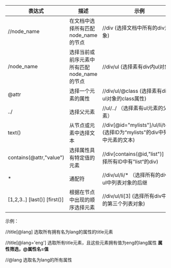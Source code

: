 | 表达式                       | 描述                                        | 示例                                                         |
| ---------------------------- | ------------------------------------------- | ------------------------------------------------------------ |
| //node_name                  | 在文档中选择所有匹配node_name的节点         | //div (选择文档中所有的div对象)                              |
| /node_name                   | 选择当前或前序元素中所有匹配node_name的节点 | //div/ul (选择素有div内ul对象)                               |
| @attr                        | 选择一个元素的属性                          | //div/ul/@class (选择素有div中ul对象的class属性)             |
| ../                          | 选择父元素                                  | //ul/../ （选择素有ul元素的父元素）                          |
| text()                       | 从节点或元素中选择文本                      | //div[@id="mylists"]/ul/li/text() (选择ID为“mylists"的div中列表中元素的文本) |
| contains(@attr,"value")      | 选择属性具有特定值的元素                    | //div[contains(@id,"list")] (选择所有ID中有”list“的div)      |
| *                            | 通配符                                      | //div/ul/li/* （选择所有的div中ul中列表对象的后继            |
| [1,2,3..] [last()] [first()] | 根据在节点中出现的顺序选择元素              | //div/ul/li[3] (选择所有div中ul中的第三个列表对象)           |

示例：

//title[@lang]	选取所有拥有名为lang的属性的title元素

//title[@lang='eng']	选取所有title元素，且这些元素拥有值为eng的lang属性 **属性筛选，@属性名=值**

//@lang	选取名为lang的所有属性

